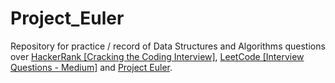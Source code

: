 # Project_Euler

Repository for practice / record of Data Structures and Algorithms questions over [HackerRank [Cracking the Coding Interview]](https://www.hackerrank.com/domains/tutorials/cracking-the-coding-interview), [LeetCode [Interview Questions - Medium]](https://leetcode.com/explore/interview/card/top-interview-questions-medium/) and [Project Euler](https://projecteuler.net/).
